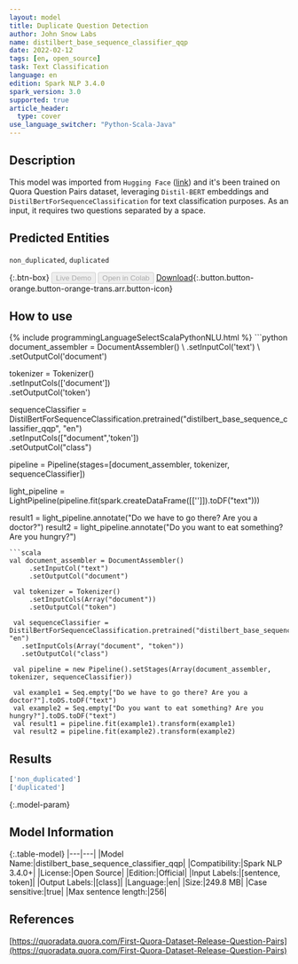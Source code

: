 ```yaml
---
layout: model
title: Duplicate Question Detection
author: John Snow Labs
name: distilbert_base_sequence_classifier_qqp
date: 2022-02-12
tags: [en, open_source]
task: Text Classification
language: en
edition: Spark NLP 3.4.0
spark_version: 3.0
supported: true
article_header:
  type: cover
use_language_switcher: "Python-Scala-Java"
---
```


## Description

This model was imported from `Hugging Face` ([link](https://huggingface.co/assemblyai/distilbert-base-uncased-qqp)) and it's been trained on Quora Question Pairs dataset, leveraging `Distil-BERT` embeddings and `DistilBertForSequenceClassification` for text classification purposes. As an input, it requires two questions separated by a space.

## Predicted Entities

`non_duplicated`, `duplicated`

{:.btn-box}
<button class="button button-orange" disabled>Live Demo</button>
<button class="button button-orange" disabled>Open in Colab</button>
[Download](https://s3.amazonaws.com/auxdata.johnsnowlabs.com/public/models/distilbert_base_sequence_classifier_qqp_en_3.4.0_3.0_1644663826044.zip){:.button.button-orange.button-orange-trans.arr.button-icon}

## How to use



<div class="tabs-box" markdown="1">
{% include programmingLanguageSelectScalaPythonNLU.html %}
```python
document_assembler = DocumentAssembler() \
     .setInputCol('text') \
     .setOutputCol('document')

 tokenizer = Tokenizer() \
     .setInputCols(['document']) \
     .setOutputCol('token')

 sequenceClassifier = DistilBertForSequenceClassification.pretrained("distilbert_base_sequence_classifier_qqp", "en")\
   .setInputCols(["document",'token'])\
   .setOutputCol("class")

 pipeline = Pipeline(stages=[document_assembler, tokenizer, sequenceClassifier])

 light_pipeline = LightPipeline(pipeline.fit(spark.createDataFrame([['']]).toDF("text")))

 result1 = light_pipeline.annotate("Do we have to go there? Are you a doctor?")
 result2 = light_pipeline.annotate("Do you want to eat something? Are you hungry?")
```
```scala
val document_assembler = DocumentAssembler()
     .setInputCol("text")
     .setOutputCol("document")

 val tokenizer = Tokenizer()
     .setInputCols(Array("document"))
     .setOutputCol("token")

 val sequenceClassifier = DistilBertForSequenceClassification.pretrained("distilbert_base_sequence_classifier_qqp", "en")
   .setInputCols(Array("document", "token"))
   .setOutputCol("class")

 val pipeline = new Pipeline().setStages(Array(document_assembler, tokenizer, sequenceClassifier))

 val example1 = Seq.empty["Do we have to go there? Are you a doctor?"].toDS.toDF("text")
 val example2 = Seq.empty["Do you want to eat something? Are you hungry?"].toDS.toDF("text")
 val result1 = pipeline.fit(example1).transform(example1)
 val result2 = pipeline.fit(example2).transform(example2)
```
</div>

## Results

```bash
['non_duplicated']
['duplicated']
```

{:.model-param}
## Model Information

{:.table-model}
|---|---|
|Model Name:|distilbert_base_sequence_classifier_qqp|
|Compatibility:|Spark NLP 3.4.0+|
|License:|Open Source|
|Edition:|Official|
|Input Labels:|[sentence, token]|
|Output Labels:|[class]|
|Language:|en|
|Size:|249.8 MB|
|Case sensitive:|true|
|Max sentence length:|256|

## References

[https://quoradata.quora.com/First-Quora-Dataset-Release-Question-Pairs](https://quoradata.quora.com/First-Quora-Dataset-Release-Question-Pairs)